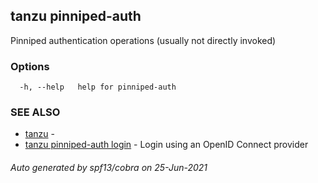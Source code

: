 ## tanzu pinniped-auth

Pinniped authentication operations (usually not directly invoked)

### Options

```
  -h, --help   help for pinniped-auth
```

### SEE ALSO

* [tanzu](tanzu.md)	 - 
* [tanzu pinniped-auth login](tanzu_pinniped-auth_login.md)	 - Login using an OpenID Connect provider

###### Auto generated by spf13/cobra on 25-Jun-2021
